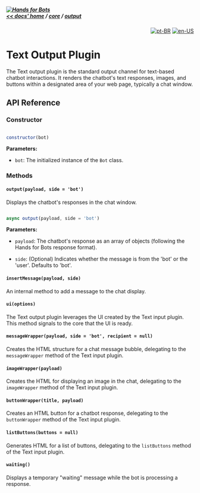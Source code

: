 ##### [![Hands for Bots](https://img.shields.io/badge/[•__•]-Hands_for_Bots-purple?style=social) <br>&lt;&lt; docs' home](../../../../README.md) / [core](../../core.md) / [output](../output.md)

<div align="right">

[![pt-BR](https://img.shields.io/badge/pt-BR-white)](../../../pt-br/core/output/text.md)
[![en-US](https://img.shields.io/badge/en-US-white)](./text.md)

</div>


  # Text Output Plugin


  The Text output plugin is the standard output channel for text-based chatbot interactions. It renders the chatbot's text responses, images, and buttons within a designated area of your web page, typically a chat window.


  ## API Reference


  ### Constructor


  ```javascript

  constructor(bot)

  ```


  **Parameters:**


  - `bot`: The initialized instance of the `Bot` class.


  ### Methods


  #### `output(payload, side = 'bot')`


  Displays the chatbot's responses in the chat window.


  ```javascript

  async output(payload, side = 'bot')

  ```


  **Parameters:**


  - `payload`:  The chatbot's response as an array of objects (following the Hands for Bots response format).  

  - `side`: (Optional) Indicates whether the message is from the 'bot' or the 'user'.  Defaults to 'bot'.


  #### `insertMessage(payload, side)`


  An internal method to add a message to the chat display.


  #### `ui(options)`


  The Text output plugin leverages the UI created by the Text input plugin. This method signals to the core that the UI is ready.


  #### `messageWrapper(payload, side = 'bot', recipient = null)`


  Creates the HTML structure for a chat message bubble, delegating to the `messageWrapper` method of the Text input plugin.


  #### `imageWrapper(payload)`


  Creates the HTML for displaying an image in the chat, delegating to the `imageWrapper` method of the Text input plugin.


  #### `buttonWrapper(title, payload)`


  Creates an HTML button for a chatbot response, delegating to the `buttonWrapper` method of the Text input plugin.


  #### `listButtons(buttons = null)`


  Generates HTML for a list of buttons, delegating to the `listButtons` method of the Text input plugin.


  #### `waiting()`


  Displays a temporary "waiting" message while the bot is processing a response.
